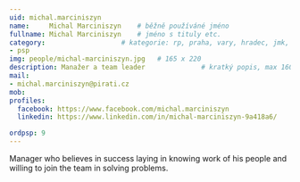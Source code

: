 ```yaml
---
uid: michal.marciniszyn
name:     Michal Marciniszyn  	# běžně používáné jméno
fullname: Michal Marciniszyn 	# jméno s tituly etc.
category:                 	# kategorie: rp, praha, vary, hradec, jmk, senat
- psp
img: people/michal-marciniszyn.jpg   # 165 x 220
description: Manažer a team leader          	# kratký popis, max 160 znaků
mail:
- michal.marciniszyn@pirati.cz
mob:			  
profiles:              
  facebook: https://www.facebook.com/michal.marciniszyn
  linkedin: https://www.linkedin.com/in/michal-marciniszyn-9a418a6/

ordpsp: 9
---
```


Manager who believes in success laying in knowing work of his people and willing to join the team in solving
problems.
